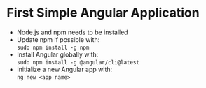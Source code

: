 # First Simple Angular Application

* Node.js and npm needs to be installed
* Update npm if possible with:  
  `sudo npm install -g npm`
* Install Angular globally with:  
  `sudo npm install -g @angular/cli@latest`
* Initialize a new Angular app with:  
  `ng new <app name>`
